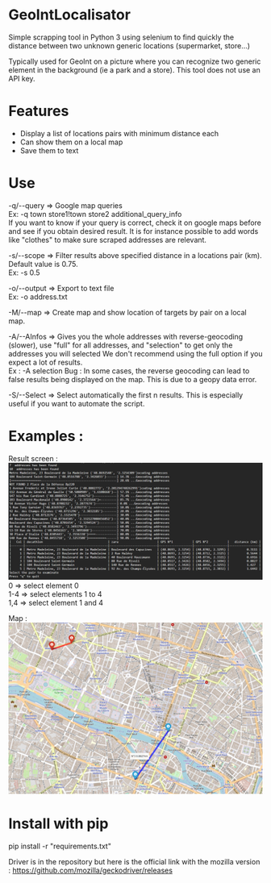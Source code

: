 # GeoIntLocalisator
 Simple scrapping tool in Python 3 using selenium to find quickly the distance between two unknown generic locations (supermarket, store...)

 Typically used for GeoInt on a picture where you can recognize two generic element in the background (ie a park and a store).
 This tool does not use an API key.

# Features 
-	Display a list of locations pairs with minimum distance each
-	Can show them on a local map
-	Save them to text


# Use
-q/--query => Google map queries<br/> 
Ex: -q town store1!town store2 additional_query_info<br/>
If you want to know if your query is correct, check it on google maps before and see if you obtain desired result.
It is for instance possible to add words like "clothes" to make sure scraped addresses are relevant.<br/>

-s/--scope => Filter results above specified distance in a locations pair (km). Default value is 0.75.<br/>
Ex: -s 0.5

-o/--output => Export to text file<br/>
Ex: -o address.txt

-M/--map => Create map and show location of targets by pair on a local map.

-A/--AInfos => Gives you the whole addresses with reverse-geocoding (slower), use "full"
	for all addresses, and "selection" to get only the addresses you will selected
	We don't recommend using the full option if you expect a lot of results.<br/>
Ex : -A selection
Bug : In some cases, the reverse geocoding can lead to false results being displayed on the map. This is due to a geopy data error.

-S/--Select => Select automatically the first n results. This is especially useful if you want to automate the script.

# Examples :
Result screen :
![Result screen](Examples//result_table.png)
0 => select element 0<br/>
1-4 => select elements 1 to 4<br/>
1,4 => select element 1 and 4<br/>


Map :
![Result screen](Examples//map_example.png)

# Install with pip
pip install -r "requirements.txt"


Driver is in the repository but here is the official link with the mozilla version :
https://github.com/mozilla/geckodriver/releases
